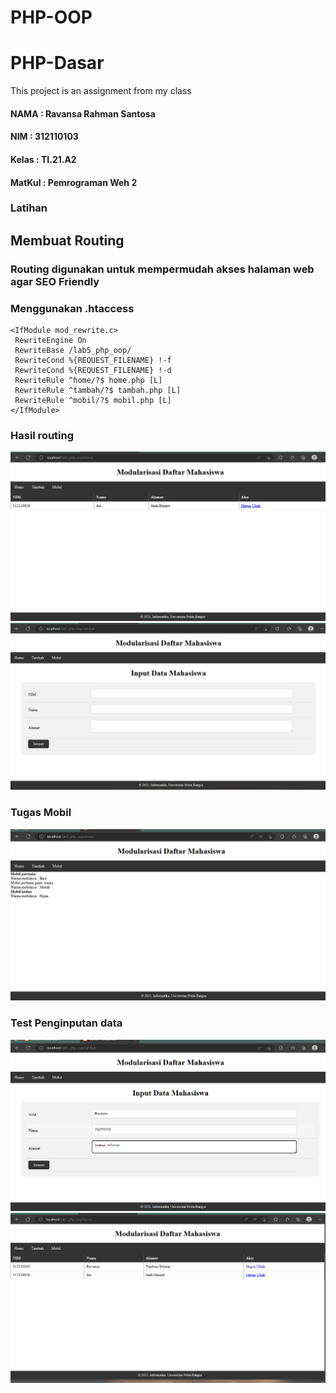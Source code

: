 # PHP-OOP
# PHP-Dasar

This project is an assignment from my class
#### NAMA : Ravansa Rahman Santosa
#### NIM : 312110103
#### Kelas : TI.21.A2
#### MatKul : Pemrograman Weh 2

### Latihan
## Membuat Routing
### Routing digunakan untuk mempermudah akses halaman web agar SEO Friendly
### Menggunakan .htaccess
```
<IfModule mod_rewrite.c>
 RewriteEngine On
 RewriteBase /lab5_php_oop/
 RewriteCond %{REQUEST_FILENAME} !-f
 RewriteCond %{REQUEST_FILENAME} !-d
 RewriteRule ^home/?$ home.php [L]
 RewriteRule ^tambah/?$ tambah.php [L]
 RewriteRule ^mobil/?$ mobil.php [L]
</IfModule>

```
### Hasil routing
![Gambar](img/s1.png)
![Gambar](img/s2.png)
### Tugas Mobil
![Gambar](img/s3.png)
### Test Penginputan data
![Gambar](img/s4.png)
![Gambar](img/s5.png)
